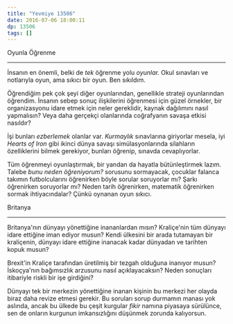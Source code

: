 ```yaml
---
title: "Yevmiye 13506"
date: 2016-07-06 18:00:11
dp: 13506
tags: []
---
```


Oyunla Öğrenme
**************

İnsanın en önemli, belki de *tek* öğrenme yolu *oyunlar.* Okul sınavları ve notlarıyla oyun, ama sıkıcı bir oyun. Ben sıkıldım. 

Öğrendiğim pek çok şeyi diğer oyunlarından, genellikle strateji oyunlarından öğrendim. İnsanın sebep sonuç ilişkilerini öğrenmesi için güzel örnekler, bir organizasyonu idare etmek için neler gereklidir, kaynak dağılımını nasıl yapmalısın? Veya daha gerçekçi olanlarında coğrafyanın savaşa etkisi nasıldır? 

İşi bunları *ezberlemek* olanlar var. *Kurmaylık* sınavlarına giriyorlar mesela, iyi *Hearts of Iron* gibi ikinci dünya savaşı simülasyonlarında silahların özelliklerini bilmek gerekiyor, bunları öğrenip, sınavda cevaplıyorlar. 

Tüm öğrenmeyi oyunlaştırmak, bir yandan da hayatla bütünleştirmek lazım. Talebe *bunu neden öğreniyorum?* sorusunu sormayacak, çocuklar falanca takımın futbolcularını öğrenirken böyle sorular soruyorlar mı? Şarkı öğrenirken soruyorlar mı? Neden tarih öğrenirken, matematik öğrenirken sormak ihtiyacındalar? Çünkü oynanan oyun sıkıcı. 

Britanya
********

Britanya'nın dünyayı yönettiğine inananlardan mısın? Kraliçe'nin tüm dünyayı idare ettiğine iman ediyor musun? Kendi ülkesini bir arada tutamayan bir kraliçenin, dünyayı idare ettiğine inanacak kadar dünyadan ve tarihten kopuk musun?

Brexit'in Kraliçe tarafından üretilmiş bir tezgah olduğuna inanıyor musun? İskoçya'nın bağımsızlık arzusunu nasıl açıklayacaksın? Neden sonuçları itibariyle riskli bir işe girdiğini?

Dünyayı tek bir merkezin yönettiğine inanan kişinin bu merkezi her olayda biraz daha revize etmesi gerekir. Bu soruları sorup durmamın manası yok aslında, ancak bu ülkede bu çeşit kurgular *fikir* namına piyasaya sürülünce, sen de onların kurgunun imkansızlığını düşünmek zorunda kalıyorsun. 


